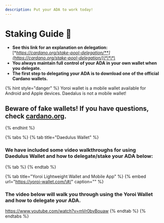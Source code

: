 ```yaml
---
description: Put your ADA to work today!
---
```


# Staking Guide 🚀

* **See this link for an explanation on delegation:**  [**https://cardano.org/stake-pool-delegation/**](https://cardano.org/stake-pool-delegation/)\*\*\*\*
* **You always maintain full control of your ADA in your own wallet when you delegate.**
* **The first step to delegating your ADA is to download one of the official Cardano wallets.**

{% hint style="danger" %}
Yoroi wallet is a mobile wallet available for Android and Apple devices. Daedalus is not a mobile wallet!

## Beware of fake wallets! If you have questions, check [cardano.org](https://cardano.org/stake-pool-delegation#wallets).
{% endhint %}

{% tabs %}
{% tab title="Daedulus Wallet" %}
### We have included some video walkthroughs for using Daedulus Wallet and how to delegate/stake your ADA below:

{% tab %}
{% endtab %}

{% tab title="Yoroi Lightweight Wallet and Mobile App" %}
{% embed url="https://yoroi-wallet.com/\#/" caption="" %}

### The video below will walk you through using the Yoroi Wallet and how to delegate your ADA.

https://www.youtube.com/watch?v=mVr0bvBouaw
{% endtab %}
{% endtabs %}


